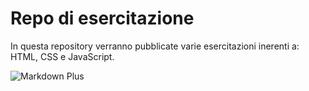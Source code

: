 # Repo di esercitazione 

In questa repository verranno pubblicate varie esercitazioni inerenti a: HTML, CSS e JavaScript.

![Markdown Plus](https://c.tenor.com/2uyENRmiUt0AAAAC/coding.gif)
